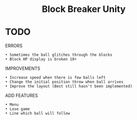 <h1 align="center">Block Breaker Unity</h1>

# TODO

ERRORS

    • Sometimes the ball glitches through the blocks
    • Block HP display is broken 10+

IMPROVEMENTS

    • Increase speed when there is few balls left
    • Change the initial position throw when ball arrives
    • Improve the layout (Best still hasn't been implemented)

ADD FEATURES

    • Menu
    • Lose game
    • Line which ball will follow